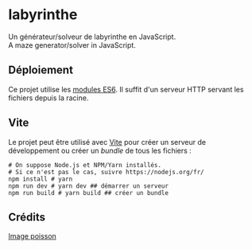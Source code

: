# labyrinthe

Un générateur/solveur de labyrinthe en JavaScript.  
A maze generator/solver in JavaScript.

## Déploiement

Ce projet utilise les [modules ES6](https://developer.mozilla.org/fr/docs/Web/JavaScript/Guide/Modules).
Il suffit d'un serveur HTTP servant les fichiers depuis la racine.

## Vite

Le projet peut être utilisé avec [Vite](https://github.com/vitejs/vite) pour créer un serveur de développement ou créer un *bundle* de tous les fichiers :
```shell
# On suppose Node.js et NPM/Yarn installés.
# Si ce n'est pas le cas, suivre https://nodejs.org/fr/
npm install # yarn
npm run dev # yarn dev ## démarrer un serveur
npm run build # yarn build ## créer un bundle
```

## Crédits

[Image poisson](https://pixabay.com/fr/illustrations/clipart-poissons-mer-l-eau-nager-3418189)
